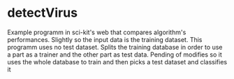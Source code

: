 # detectVirus

Example programm in sci-kit's web that compares algorithm's performances. Slightly so the input data is the training dataset. This programm uses no test dataset. Splits the training database in order to use a part as a trainer and the other part as test data. Pending of modifies so it uses the whole database to train and then picks a test dataset and classifies it
